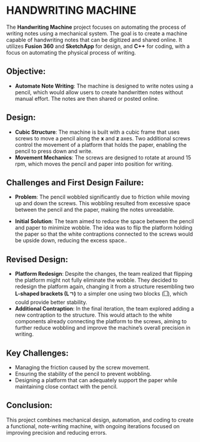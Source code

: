 # HANDWRITING MACHINE

The **Handwriting Machine** project focuses on automating the process of writing notes using a mechanical system. The goal is to create a machine capable of handwriting notes that can be digitized and shared online. It utilizes **Fusion 360** and **SketchApp** for design, and **C++** for coding, with a focus on automating the physical process of writing.

## Objective:

*   **Automate Note Writing**: The machine is designed to write notes using a pencil, which would allow users to create handwritten notes without manual effort. The notes are then shared or posted online.

## Design:

*   **Cubic Structure**: The machine is built with a cubic frame that uses screws to move a pencil along the **x** and **z** axes. Two additional screws control the movement of a platform that holds the paper, enabling the pencil to press down and write.
*   **Movement Mechanics**: The screws are designed to rotate at around 15 rpm, which moves the pencil and paper into position for writing.

## Challenges and First Design Failure:

*   **Problem**: The pencil wobbled significantly due to friction while moving up and down the screws. This wobbling resulted from excessive space between the pencil and the paper, making the notes unreadable.

*   **Initial Solution**: The team aimed to reduce the space between the pencil and paper to minimize wobble. The idea was to flip the platform holding the paper so that the white contraptions connected to the screws would be upside down, reducing the excess space..

## Revised Design:

*   **Platform Redesign**: Despite the changes, the team realized that flipping the platform might not fully eliminate the wobble. They decided to redesign the platform again, changing it from a structure resembling two **L-shaped brackets (L****ㄱ****)** to a simpler one using two blocks (**🗌**), which could provide better stability.
*   **Additional Contraption**: In the final iteration, the team explored adding a new contraption to the structure. This would attach to the white components already connecting the platform to the screws, aiming to further reduce wobbling and improve the machine’s overall precision in writing.

## Key Challenges:

*   Managing the friction caused by the screw movement.
*   Ensuring the stability of the pencil to prevent wobbling.
*   Designing a platform that can adequately support the paper while maintaining close contact with the pencil.

## Conclusion:
This project combines mechanical design, automation, and coding to create a functional, note-writing machine, with ongoing iterations focused on improving precision and reducing errors.
